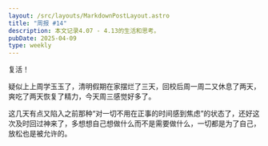 ```yaml
---
layout: /src/layouts/MarkdownPostLayout.astro
title: "周报 #14"
description: 本文记录4.07 - 4.13的生活和思考。
pubDate: 2025-04-09
type: weekly
---
```

复活！

疑似上上周学玉玉了，清明假期在家摆烂了三天，回校后周一周二又休息了两天，爽吃了两天恢复了精力，今天周三感觉好多了。

这几天有点又陷入之前那种“对一切不用在正事的时间感到焦虑”的状态了，还好这次及时回过神来了，多想想自己想做什么而不是需要做什么，一切都是为了自己，放松也是被允许的。
